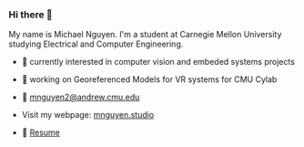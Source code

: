 ### Hi there 👋
My name is Michael Nguyen. I'm a student at Carnegie Mellon University studying Electrical and Computer Engineering.

- :rocket: currently interested in computer vision and embeded systems projects
- :telescope: working on Georeferenced Models for VR systems for CMU Cylab

- :email: [mnguyen2@andrew.cmu.edu](mailto:mnguyen2@andrew.cmu.edu)

- Visit my webpage: [mnguyen.studio](https://mnguyen.studio)
- :page_facing_up: [Resume](https://mnguyen.studio/documents/mnguyen_resume.pdf)

<!--
**Sumguy31/sumguy31** is a ✨ _special_ ✨ repository because its `README.md` (this file) appears on your GitHub profile.

Here are some ideas to get you started:

- 🔭 I’m currently working on ...
- 🌱 I’m currently learning ...
- 👯 I’m looking to collaborate on ...
- 🤔 I’m looking for help with ...
- 💬 Ask me about ...
- 📫 How to reach me: ...
- 😄 Pronouns: ...
- ⚡ Fun fact: ...
-->

